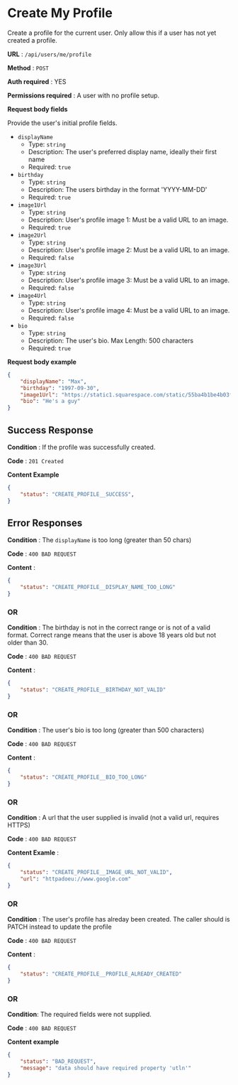 # Create My Profile

Create a profile for the current user. Only allow this if a user has not yet created a profile.

**URL** : `/api/users/me/profile`

**Method** : `POST`

**Auth required** : YES

**Permissions required** : A user with no profile setup.

**Request body fields**

Provide the user's initial profile fields.

* `displayName`
  * Type: `string`
  * Description: The user's preferred display name, ideally their first name
  * Required: `true`
* `birthday`
  * Type: `string`
  * Description: The users birthday in the format 'YYYY-MM-DD'
  * Required: `true`
* `image1Url`
  * Type: `string`
  * Description: User's profile image 1: Must be a valid URL to an image.
  * Required: `true`
* `image2Url`
  * Type: `string`
  * Description: User's profile image 2: Must be a valid URL to an image.
  * Required: `false`
* `image3Url`
  * Type: `string`
  * Description: User's profile image 3: Must be a valid URL to an image.
  * Required: `false`
* `image4Url`
  * Type: `string`
  * Description: User's profile image 4: Must be a valid URL to an image.
  * Required: `false`
* `bio`
  * Type: `string`
  * Description: The user's bio. Max Length: 500 characters
  * Required: `true`

**Request body example**

```json
{
    "displayName": "Max",
    "birthday": "1997-09-30",
    "image1Url": "https://static1.squarespace.com/static/55ba4b1be4b03f052fff1bf7/t/5a0a3ba04192029150cb2aeb/1510620084146/bubs-max.jpg?format=1000w",
    "bio": "He's a guy"
}
```

## Success Response

**Condition** : If the profile was successfully created.

**Code** : `201 Created`

**Content Example**

```json
{
    "status": "CREATE_PROFILE__SUCCESS",
}
```


## Error Responses

**Condition** : The `displayName` is too long (greater than 50 chars)

**Code** : `400 BAD REQUEST`

**Content** :
```json
{
    "status": "CREATE_PROFILE__DISPLAY_NAME_TOO_LONG"
}
```

### OR

**Condition** : The birthday is not in the correct range or is not of a valid format. Correct range means that the user is above 18 years old but not older than 30.

**Code** : `400 BAD REQUEST`

**Content** :
```json
{
    "status": "CREATE_PROFILE__BIRTHDAY_NOT_VALID"
}
```

### OR

**Condition** : The user's bio is too long (greater than 500 characters)

**Code** : `400 BAD REQUEST`

**Content** :
```json
{
    "status": "CREATE_PROFILE__BIO_TOO_LONG"
}
```

### OR

**Condition** : A url that the user supplied is invalid (not a valid url, requires HTTPS)

**Code** : `400 BAD REQUEST`

**Content Examle** :
```json
{
    "status": "CREATE_PROFILE__IMAGE_URL_NOT_VALID",
    "url": "httpadoeu://www.google.com"
}
```

### OR

**Condition** : The user's profile has alreday been created. The caller should is PATCH instead to update the profile

**Code** : `400 BAD REQUEST`

**Content** :
```json
{
    "status": "CREATE_PROFILE__PROFILE_ALREADY_CREATED"
}
```

### OR

**Condition**: The required fields were not supplied.

**Code** : `400 BAD REQUEST`

**Content example**

```json
{
    "status": "BAD_REQUEST",
    "message": "data should have required property 'utln'"
}
```
